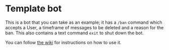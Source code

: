 [wiki-instructions-url]: https://freya022.github.io/BotCommands-Wiki/dev/setup/getting-started/#using-the-bot-template

# Template bot

This is a bot that you can take as an example;
it has a `/ban` command which accepts a User, a timeframe of messages to be deleted and a reason for the ban.
This also contains a text command `exit` to shut down the bot.

You can follow [the wiki][wiki-instructions-url] for instructions on how to use it.